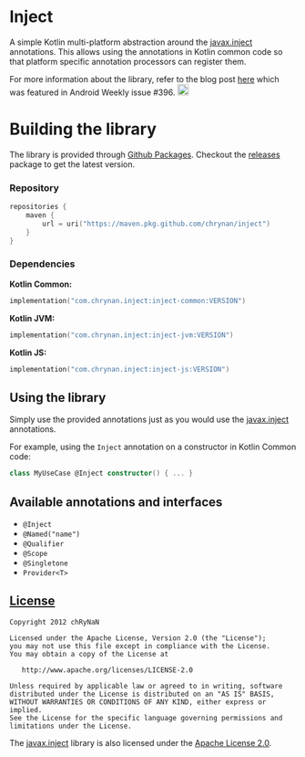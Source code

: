 # Inject
A simple Kotlin multi-platform abstraction around the [javax.inject](https://search.maven.org/artifact/javax.inject/javax.inject/1/jar) annotations. This allows using the annotations in Kotlin common code so that platform specific annotation processors can register them.

For more information about the library, refer to the blog post [here](https://chrynan.codes/kotlin-inject/) which was featured in Android Weekly issue #396.
<a href="https://androidweekly.net/issues/issue-396" title="Android Weekly Issue 396">
<img alt="Badge" src="https://androidweekly.net/issues/issue-396/badge" height="20px"></img>
</a>

# Building the library
The library is provided through [Github Packages](https://github.com/chRyNaN/inject/packages). Checkout the [releases](https://github.com/chRyNaN/inject/releases) package to get the latest version.

### Repository
```kotlin
repositories {
    maven {
        url = uri("https://maven.pkg.github.com/chrynan/inject")
    }
}
```

### Dependencies
**Kotlin Common:**
```kotlin
implementation("com.chrynan.inject:inject-common:VERSION")
```

**Kotlin JVM:**
```kotlin
implementation("com.chrynan.inject:inject-jvm:VERSION")
```

**Kotlin JS:**
```kotlin
implementation("com.chrynan.inject:inject-js:VERSION")
```

## Using the library
Simply use the provided annotations just as you would use the [javax.inject](https://search.maven.org/artifact/javax.inject/javax.inject/1/jar) annotations.

For example, using the `Inject` annotation on a constructor in Kotlin Common code:
```kotlin
class MyUseCase @Inject constructor() { ... }
```

## Available annotations and interfaces
* `@Inject`
* `@Named("name")`
* `@Qualifier`
* `@Scope`
* `@Singletone`
* `Provider<T>`

## [License]("https://github.com/chRyNaN/inject/blob/master/LICENSE")
```
Copyright 2012 chRyNaN

Licensed under the Apache License, Version 2.0 (the "License");
you may not use this file except in compliance with the License.
You may obtain a copy of the License at

   http://www.apache.org/licenses/LICENSE-2.0

Unless required by applicable law or agreed to in writing, software
distributed under the License is distributed on an "AS IS" BASIS,
WITHOUT WARRANTIES OR CONDITIONS OF ANY KIND, either express or implied.
See the License for the specific language governing permissions and
limitations under the License.
```

The [javax.inject](https://search.maven.org/artifact/javax.inject/javax.inject/1/jar) library is also licensed under the [Apache License 2.0](http://www.apache.org/licenses/LICENSE-2.0.txt).